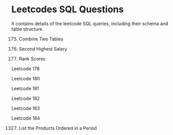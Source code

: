 # Leetcodes SQL Questions

It contains details of the leetcode SQL queries, including their schema and table structure.

175. Combine Two Tables

176. Second Highest Salary
178. Rank Scores

Leetcode 178

Leetcode 180

Leetcode 181

Leetcode 182

Leetcode 183

Leetcode 184

1327. List the Products Ordered in a Period
